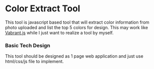 # Color Extract Tool

This tool is javascript based tool that will extract color information from photo uploaded and list the top 5 colors
for design. This may work like [Vabrant.js](http://jariz.github.io/vibrant.js/) while I just want to realize a tool by
myself.

### Basic Tech Design
This tool should be designed as 1 page web application and just use html/css/js file to implement.


